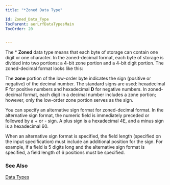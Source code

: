 ```yaml
---
title: "*Zoned Data Type"

Id: Zoned_Data_Type
TocParent: aerLrfDataTypesMain
TocOrder: 20


---
```


The * **Zoned** data type means that each byte of storage can contain one digit or one character. In the zoned-decimal format, each byte of storage is divided into two portions: a 4-bit zone portion and a 4-bit digit portion. The zoned-decimal format looks like this: 

The **zone** portion of the low-order byte indicates the sign (positive or negative) of the decimal number. The standard signs are used: hexadecimal **F** for positive numbers and hexadecimal **D** for negative numbers. In zoned-decimal format, each digit in a decimal number includes a zone portion; however, only the low-order zone portion serves as the sign. 

You can specify an alternative sign format for zoned-decimal format. In the alternative sign format, the numeric field is immediately preceded or followed by a + or - sign. A plus sign is a hexadecimal 4E, and a minus sign is a hexadecimal 60. 

When an alternative sign format is specified, the field length (specified on the input specification) must include an additional position for the sign. For example, if a field is 5 digits long and the alternative sign format is specified, a field length of 6 positions must be specified. 

### See Also
[Data Types](ecrLrfDataTypesMain.html) 
